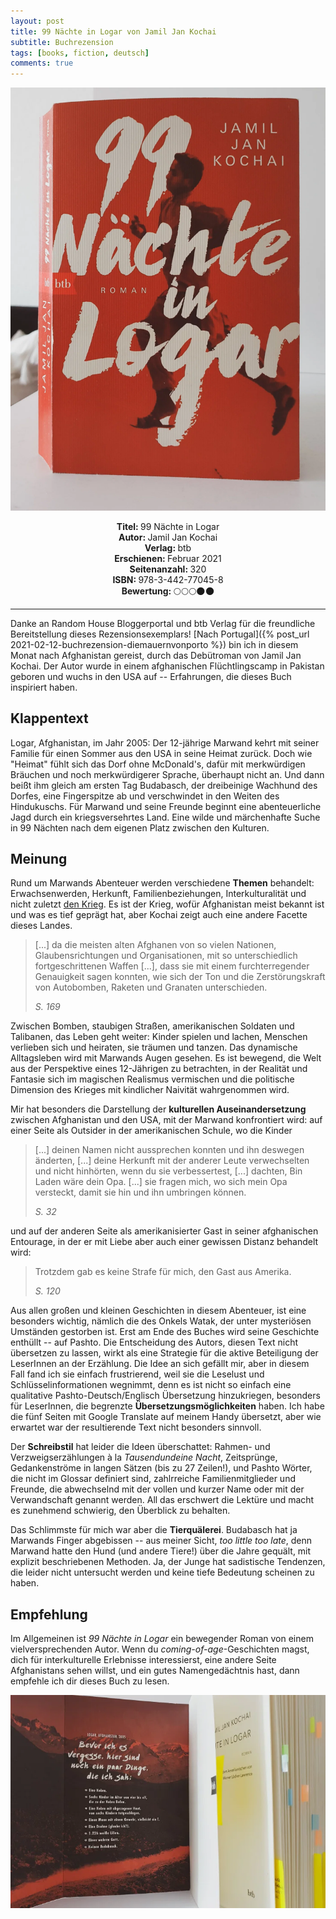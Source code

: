 ```yaml
---
layout: post
title: 99 Nächte in Logar von Jamil Jan Kochai
subtitle: Buchrezension
tags: [books, fiction, deutsch]
comments: true
---
```


![cover](../assets/img/99NaechteInLogar.jpg)

<div align="center"><strong>Titel: </strong>99 Nächte in Logar</div>
<div align="center"><strong>Autor: </strong>Jamil Jan Kochai</div>
<div align="center"><strong>Verlag: </strong>btb</div>
<div align="center"><strong>Erschienen: </strong>Februar 2021</div>
<div align="center"><strong>Seitenanzahl: </strong>320</div>
<div align="center"><strong>ISBN: </strong>978-3-442-77045-8</div>
<div align="center"><strong>Bewertung: </strong> 🌕🌕🌕🌑🌑</div>

___

Danke an Random House Bloggerportal und btb Verlag für die freundliche Bereitstellung dieses Rezensionsexemplars! [Nach Portugal]({% post_url 2021-02-12-buchrezension-diemauernvonporto %}) bin ich in diesem Monat nach Afghanistan gereist, durch das Debütroman von Jamil Jan Kochai. Der Autor wurde in einem afghanischen Flüchtlingscamp in Pakistan geboren und wuchs in den USA auf -- Erfahrungen, die dieses Buch inspiriert haben.

Klappentext
-----------

Logar, Afghanistan, im Jahr 2005: Der 12-jährige Marwand kehrt mit seiner Familie für einen Sommer aus den USA in seine Heimat zurück. Doch wie "Heimat" fühlt sich das Dorf ohne McDonald's, dafür mit merkwürdigen Bräuchen und noch merkwürdigerer Sprache, überhaupt nicht an. Und dann beißt ihm gleich am ersten Tag Budabasch, der dreibeinige Wachhund des Dorfes, eine Fingerspitze ab und verschwindet in den Weiten des Hindukuschs. Für Marwand und seine Freunde beginnt eine abenteuerliche Jagd durch ein kriegsversehrtes Land. Eine wilde und märchenhafte Suche in 99 Nächten nach dem eigenen Platz zwischen den Kulturen.

Meinung
-------

Rund um Marwands Abenteuer werden verschiedene **Themen** behandelt: Erwachsenwerden, Herkunft, Familienbeziehungen, Interkulturalität und nicht zuletzt [den Krieg](https://de.wikipedia.org/wiki/Krieg_in_Afghanistan_seit_2001#Sturz_der_Talibanregierung). Es ist der Krieg, wofür Afghanistan meist bekannt ist und was es tief geprägt hat, aber Kochai zeigt auch eine andere Facette dieses Landes.

> [...] da die meisten alten Afghanen von so vielen Nationen, Glaubensrichtungen und Organisationen, mit so unterschiedlich fortgeschrittenen Waffen [...], dass sie mit einem furchterregender Genauigkeit sagen konnten, wie sich der Ton und die Zerstörungskraft von Autobomben, Raketen und Granaten unterschieden.
>
> *S. 169*

Zwischen Bomben, staubigen Straßen, amerikanischen Soldaten und Talibanen, das Leben geht weiter: Kinder spielen und lachen, Menschen verlieben sich und heiraten, sie träumen und tanzen. Das dynamische Alltagsleben wird mit Marwands Augen gesehen. Es ist bewegend, die Welt aus der Perspektive eines 12-Jährigen zu betrachten, in der Realität und Fantasie sich im magischen Realismus vermischen und die politische Dimension des Krieges mit kindlicher Naivität wahrgenommen wird.

Mir hat besonders die Darstellung der **kulturellen Auseinandersetzung** zwischen Afghanistan und den USA, mit der Marwand konfrontiert wird: auf einer Seite als Outsider in der amerikanischen Schule, wo die Kinder

> [...] deinen Namen nicht aussprechen konnten und ihn deswegen änderten, [...] deine Herkunft mit der anderer Leute verwechselten und nicht hinhörten, wenn du sie verbessertest, [...] dachten, Bin Laden wäre dein Opa. [...] sie fragen mich, wo sich mein Opa versteckt, damit sie hin und ihn umbringen können.
>
> *S. 32*

und auf der anderen Seite als amerikanisierter Gast in seiner afghanischen Entourage, in der er mit Liebe aber auch einer gewissen Distanz behandelt wird:

> Trotzdem gab es keine Strafe für mich, den Gast aus Amerika.
>
> *S. 120*

Aus allen großen und kleinen Geschichten in diesem Abenteuer, ist eine besonders wichtig, nämlich die des Onkels Watak, der unter mysteriösen Umständen gestorben ist. Erst am Ende des Buches wird seine Geschichte enthüllt -- auf Pashto. Die Entscheidung des Autors, diesen Text nicht übersetzen zu lassen, wirkt als eine Strategie für die aktive Beteiligung der LeserInnen an der Erzählung. Die Idee an sich gefällt mir, aber in diesem Fall fand ich sie einfach frustrierend, weil sie die Leselust und Schlüsselinformationen wegnimmt, denn es ist nicht so einfach eine qualitative Pashto-Deutsch/Englisch Übersetzung hinzukriegen, besonders für LeserInnen, die begrenzte **Übersetzungsmöglichkeiten** haben. Ich habe die fünf Seiten mit Google Translate auf meinem Handy übersetzt, aber wie erwartet war der resultierende Text nicht besonders sinnvoll.

Der **Schreibstil** hat leider die Ideen überschattet: Rahmen- und Verzweigserzählungen à la *Tausendundeine Nacht*, Zeitsprünge, Gedankenströme in langen Sätzen (bis zu 27 Zeilen!), und Pashto Wörter, die nicht im Glossar definiert sind, zahlrreiche Familienmitglieder und Freunde, die abwechselnd mit der vollen und kurzer Name oder mit der Verwandschaft genannt werden. All das erschwert die Lektüre und macht es zunehmend schwierig, den Überblick zu behalten.

Das Schlimmste für mich war aber die **Tierquälerei**. Budabasch hat ja Marwands Finger abgebissen -- aus meiner Sicht, *too little too late*, denn Marwand hatte den Hund (und andere Tiere!) über die Jahre gequält, mit explizit beschriebenen Methoden. Ja, der Junge hat sadistische Tendenzen, die leider nicht untersucht werden und keine tiefe Bedeutung scheinen zu haben.

Empfehlung
----------

Im Allgemeinen ist *99 Nächte in Logar* ein bewegender Roman von einem vielversprechenden Autor. Wenn du *coming-of-age*-Geschichten magst, dich für interkulturelle Erlebnisse interessierst, eine andere Seite Afghanistans sehen willst, und ein gutes Namengedächtnis hast, dann empfehle ich dir dieses Buch zu lesen.

![cover](../assets/img/99NaechteInLogar_2.jpg)